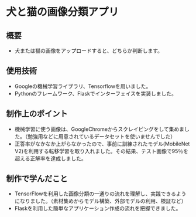 # 犬と猫の画像分類アプリ

## 概要
- 犬または猫の画像をアップロードすると、どちらか判断します。

## 使用技術
- Googleの機械学習ライブラリ、Tensorflowを用いました。
- Pythonのフレームワーク、Flaskでインターフェイスを実装しました。

## 制作上のポイント
- 機械学習に使う画像は、GoogleChromeからスクレイピングをして集めました。（勉強用などに用意されているデータセットを使いませんでした）
- 正答率がなかなか上がらなかったので、事前に訓練されたモデル(MobileNet V2)を利用する転移学習を取り入れました。その結果、テスト画像で95％を超える正解率を達成しました。
 
## 制作で学んだこと
- TensorFlowを利用した画像分類の一通りの流れを理解し、実践できるようになりました。（素材集めからモデル構築、外部モデルの利用、検証など）
- Flaskを利用した簡単なアプリケーション作成の流れを把握できました。
